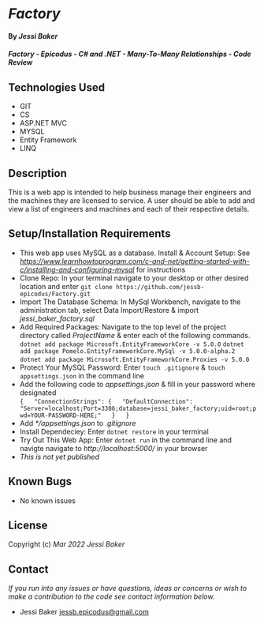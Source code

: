 # _Factory_

#### By _**Jessi Baker**_

#### _Factory - Epicodus - C# and .NET - Many-To-Many Relationships - Code Review_

## Technologies Used

* GIT
* CS
* ASP.NET MVC
* MYSQL
* Entity Framework
* LINQ

## Description

This is a web app is intended to help business manage their engineers and the machines they are licensed to service.  A user should be able to add and view a list of engineers and machines and each of their respective details. 

## Setup/Installation Requirements

* This web app uses MySQL as a database.  Install & Account Setup: See _https://www.learnhowtoprogram.com/c-and-net/getting-started-with-c/installing-and-configuring-mysql_ for instructions
* Clone Repo: In your terminal navigate to your desktop or other desired location and enter `git clone https://github.com/jessb-epicodus/Factory.git`
* Import The Database Schema: In MySql Workbench, navigate to the administration tab, select Data Import/Restore & import _jessi_baker_factory.sql_
* Add Required Packages: Navigate to the top level of the project directory called _ProjectName_ & enter each of the following commands.
  `dotnet add package Microsoft.EntityFrameworkCore -v 5.0.0`
  `dotnet add package Pomelo.EntityFrameworkCore.MySql -v 5.0.0-alpha.2`
  `dotnet add package Microsoft.EntityFrameworkCore.Proxies -v 5.0.0`
* Protect Your MySQL Password: Enter `touch .gitignore` & `touch appsettings.json` in the command line
* Add the following code to _appsettings.json_ & fill in your password where designated  
  `{  
    "ConnectionStrings": {  
      "DefaultConnection": "Server=localhost;Port=3306;database=jessi_baker_factory;uid=root;pwd=YOUR-PASSWORD-HERE;"  
    }  
  }`  
* Add _*/appsettings.json_ to _.gitignore_
* Install Dependeciey: Enter `dotnet restore` in your terminal
* Try Out This Web App: Enter `dotnet run` in the command line and navigte navigate to _http://localhost:5000/_ in your browser
* _This is not yet published_

## Known Bugs

* No known issues

## License

Copyright (c) _Mar 2022_ _Jessi Baker_

## Contact

_If you run into any issues or have questions, ideas or concerns or wish to make a contribution to the code see contact information below._
* Jessi Baker <jessb.epicodus@gmail.com>
